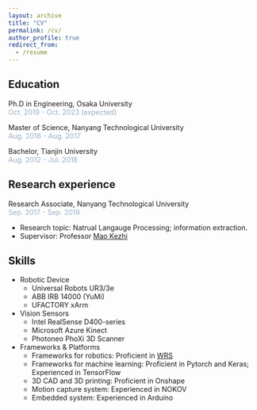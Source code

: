 ```yaml
---
layout: archive
title: "CV"
permalink: /cv/
author_profile: true
redirect_from:
  - /resume
---
```


## Education
<span> Ph.D in Engineering, Osaka University </span> <br>
<span style="color:#98AFC7;"> Oct. 2019 - Oct. 2023 (expected) </span>

<span> Master of Science, Nanyang Technological University </span> <br>
<span style="color:#98AFC7;"> Aug. 2016 - Aug. 2017 </span>

<span> Bachelor, Tianjin University </span> <br>
<span style="color:#98AFC7;"> Aug. 2012 - Jul. 2016 </span>

## Research experience
<span> Research Associate, Nanyang Technological University </span> <br>
<span style="color:#98AFC7;"> Sep. 2017 - Sep. 2019 </span>
  * Research topic: Natrual Langauge Processing; information extraction.
  * Supervisor: Professor [Mao Kezhi](https://dr.ntu.edu.sg/cris/rp/rp00158)

## Skills

* Robotic Device
  * Universal Robots UR3/3e     
  * ABB IRB 14000 (YuMi)   
  * UFACTORY xArm
* Vision Sensors
  * Intel RealSense D400-series    
  * Microsoft Azure Kinect   
  * Photoneo PhoXi 3D Scanner
* Frameworks & Platforms
  * Frameworks for robotics: Proficient in [WRS](https://github.com/wanweiwei07/wrs)
  * Frameworks for machine learning: Proficient in Pytorch and Keras; Experienced in TensorFlow
  * 3D CAD and 3D printing: Proficient in Onshape
  * Motion capture system: Experienced in NOKOV
  * Embedded system: Experienced in Arduino

  

